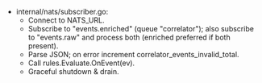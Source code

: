 - internal/nats/subscriber.go:
  * Connect to NATS_URL.
  * Subscribe to "events.enriched" (queue "correlator"); also subscribe to "events.raw" and process both (enriched preferred if both present).
  * Parse JSON; on error increment correlator_events_invalid_total.
  * Call rules.Evaluate.OnEvent(ev).
  * Graceful shutdown & drain.
